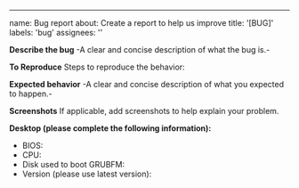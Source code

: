 ---
name: Bug report
about: Create a report to help us improve
title: '[BUG]'
labels: 'bug'
assignees: ''

**Describe the bug**
-A clear and concise description of what the bug is.-

**To Reproduce**
Steps to reproduce the behavior:

**Expected behavior**
-A clear and concise description of what you expected to happen.-

**Screenshots**
If applicable, add screenshots to help explain your problem.

**Desktop (please complete the following information):**

- BIOS:
- CPU:
- Disk used to boot GRUBFM:
- Version (please use latest version):
